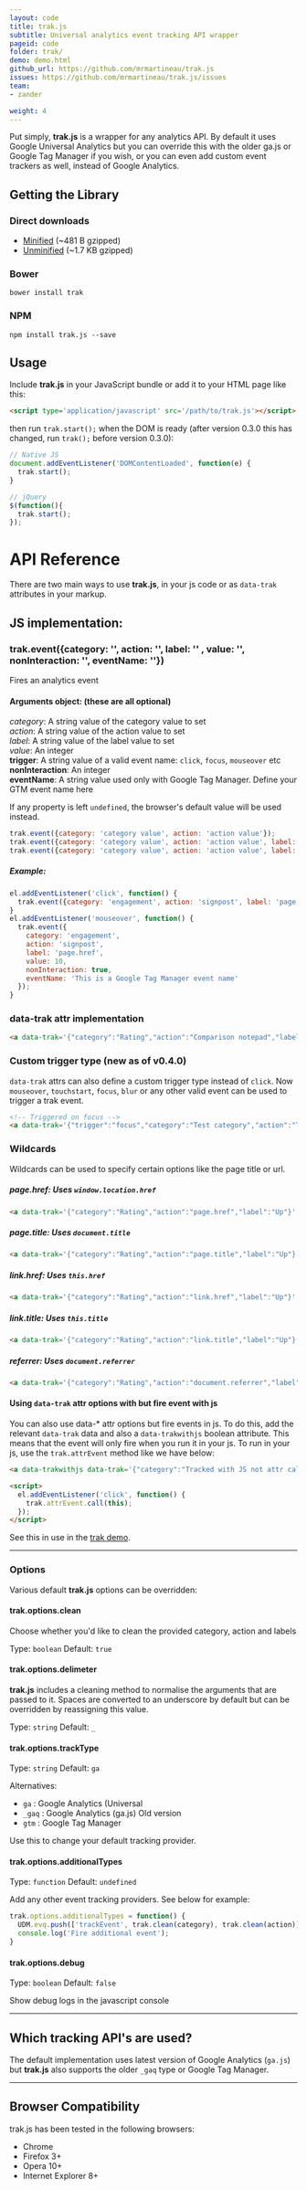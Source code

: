 ```yaml
---
layout: code
title: trak.js
subtitle: Universal analytics event tracking API wrapper
pageid: code
folder: trak/
demo: demo.html
github_url: https://github.com/mrmartineau/trak.js
issues: https://github.com/mrmartineau/trak.js/issues
team:
- zander

weight: 4
---
```


Put simply, **trak.js** is a wrapper for any analytics API. By default it uses Google Universal Analytics but you can override this with the older ga.js or Google Tag Manager if you wish, or you can even add custom event trackers as well, instead of Google Analytics.

## Getting the Library
### Direct downloads
- [Minified](https://raw.githubusercontent.com/mrmartineau/trak.js/master/dist/trak.min.js) (~481 B gzipped)
- [Unminified](https://raw.githubusercontent.com/mrmartineau/trak.js/master/dist/trak.js) (~1.7 KB gzipped)

### Bower
`bower install trak`

### NPM
`npm install trak.js --save`

## Usage
Include **trak.js** in your JavaScript bundle or add it to your HTML page like this:

```html
<script type='application/javascript' src='/path/to/trak.js'></script>
```

then run `trak.start();` when the DOM is ready (after version 0.3.0 this has changed, run `trak();` before version 0.3.0):

```js
// Native JS
document.addEventListener('DOMContentLoaded', function(e) {
  trak.start();
}

// jQuery
$(function(){
  trak.start();
});
```

# API Reference
There are two main ways to use **trak.js**, in your js code or as `data-trak` attributes in your markup.

## JS implementation:
### trak.event({category: '', action: '', label: '' , value: '', nonInteraction: '', eventName: ''})

Fires an analytics event

#### Arguments object: (these are all optional)
*category*: A string value of the category value to set<br>
*action*: A string value of the action value to set<br>
*label*: A string value of the label value to set<br>
*value*: An integer<br>
**trigger**: A string value of a valid event name: `click`, `focus`, `mouseover` etc<br>
**nonInteraction**: An integer<br>
**eventName**: A string value used only with Google Tag Manager. Define your GTM event name here

If any property is left `undefined`, the browser's default value will be used instead.

```js
trak.event({category: 'category value', action: 'action value'});
trak.event({category: 'category value', action: 'action value', label: 'label value'});
trak.event({category: 'category value', action: 'action value', label: 'label value' , value: '', nonInteraction: '', eventName: ''});
```
##### Example:
```js
el.addEventListener('click', function() {
  trak.event({category: 'engagement', action: 'signpost', label: 'page.href'});
}
el.addEventListener('mouseover', function() {
  trak.event({
    category: 'engagement',
    action: 'signpost',
    label: 'page.href',
    value: 10,
    nonInteraction: true,
    eventName: 'This is a Google Tag Manager event name'
  });
}
```

### data-trak attr implementation
```html
<a data-trak='{"category":"Rating","action":"Comparison notepad","label":"Up"}' href="#">link</a>
```

### Custom trigger type (new as of v0.4.0)
`data-trak` attrs can also define a custom trigger type instead of `click`. Now `mouseover`, `touchstart`, `focus`, `blur` or any other valid event can be used to trigger a trak event.

```html
<!-- Triggered on focus -->
<a data-trak='{"trigger":"focus","category":"Test category","action":"Test action","label":"Test label"}' href="#pagehref">Custom trigger type</a>
```

### Wildcards
Wildcards can be used to specify certain options like the page title or url.

##### page.href: Uses `window.location.href`
```html
<a data-trak='{"category":"Rating","action":"page.href","label":"Up"}' href="#">link</a>
```
##### page.title: Uses `document.title`
```html
<a data-trak='{"category":"Rating","action":"page.title","label":"Up"}'href="#" >link</a>
```
##### link.href: Uses `this.href`
```html
<a data-trak='{"category":"Rating","action":"link.href","label":"Up"}' href="#">link</a>
```
##### link.title: Uses `this.title`
```html
<a data-trak='{"category":"Rating","action":"link.title","label":"Up"}' href="#">link</a>
```
##### referrer: Uses `document.referrer`
```html
<a data-trak='{"category":"Rating","action":"document.referrer","label":"Up"}' href="#">link</a>
```

#### Using `data-trak` attr options with but fire event with js
You can also use data-* attr options but fire events in js. To do this, add the relevant `data-trak` data and also a `data-trakwithjs` boolean attribute. This means that the event will only fire when you run it in your js. To run in your js, use the `trak.attrEvent` method like we have below:

```html
<a data-trakwithjs data-trak='{"category":"Tracked with JS not attr call","action":"link.href","label":"this is a label"}' href="#pagehref">trakwithjs</a>

<script>
  el.addEventListener('click', function() {
    trak.attrEvent.call(this);
  });
</script>
```
See this in use in the [trak demo](http://tech.tmw.co.uk/code/trak/demo.html).

---

### Options
Various default **trak.js** options can be overridden:

#### trak.options.clean
Choose whether you'd like to clean the provided category, action and labels

Type: `boolean`
Default: `true`


#### trak.options.delimeter
**trak.js** includes a cleaning method to normalise the arguments that are passed to it. Spaces are converted to an underscore by default but can be overridden by reassigning this value.

Type: `string`
Default: `_`


#### trak.options.trackType
Type: `string`
Default: `ga`

Alternatives:
* `ga` : Google Analytics (Universal
* `_gaq` : Google Analytics (ga.js) Old version
* `gtm` : Google Tag Manager

Use this to change your default tracking provider.

#### trak.options.additionalTypes
Type: `function`
Default: `undefined`

Add any other event tracking providers. See below for example:

```js
trak.options.additionalTypes = function() {
  UDM.evq.push(['trackEvent', trak.clean(category), trak.clean(action)]); // trak.clean(label)
  console.log('Fire additional event');
}
```

#### trak.options.debug
Type: `boolean`
Default: `false`

Show debug logs in the javascript console

---

## Which tracking API's are used?
The default implementation uses latest version of Google Analytics (`ga.js`) but **trak.js** also supports the older `_gaq` type or Google Tag Manager.

---
## Browser Compatibility
trak.js has been tested in the following browsers:
- Chrome
- Firefox 3+
- Opera 10+
- Internet Explorer 8+
